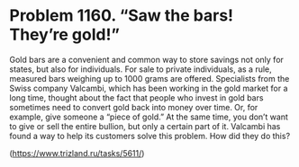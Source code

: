 # Problem 1160. “Saw the bars! They’re gold!”

Gold bars are a convenient and common way to store savings not only for states, but also for individuals. For sale to private individuals, as a rule, measured bars weighing up to 1000 grams are offered. Specialists from the Swiss company Valcambi, which has been working in the gold market for a long time, thought about the fact that people who invest in gold bars sometimes need to convert gold back into money over time. Or, for example, give someone a “piece of gold.” At the same time, you don’t want to give or sell the entire bullion, but only a certain part of it. Valcambi has found a way to help its customers solve this problem. How did they do this?

(https://www.trizland.ru/tasks/5611/)